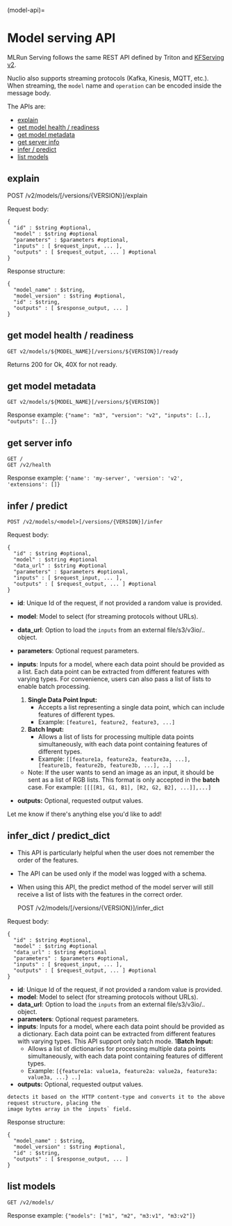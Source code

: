 (model-api)=
# Model serving API

MLRun Serving follows the same REST API defined by Triton and [KFServing v2](https://github.com/kubeflow/kfserving/blob/master/docs/predict-api/v2/required_api.md).

Nuclio also supports streaming protocols (Kafka, Kinesis, MQTT, etc.). When streaming, the 
`model` name and `operation` can be encoded inside the message body.

The APIs are:
* [explain](#explain)
* [get model health / readiness](#get-model-health-readiness)
* [get model metadata](#get-model-metadata)
* [get server info](#get-server-info)
* [infer / predict](#infer-predict)
* [list models](#list-models)

## explain

POST /v2/models/<model>[/versions/{VERSION}]/explain

Request body:

    {
      "id" : $string #optional,
      "model" : $string #optional
      "parameters" : $parameters #optional,
      "inputs" : [ $request_input, ... ],
      "outputs" : [ $request_output, ... ] #optional
    }

Response structure:

    {
      "model_name" : $string,
      "model_version" : $string #optional,
      "id" : $string,
      "outputs" : [ $response_output, ... ]
    }
    
## get model health / readiness

    GET v2/models/${MODEL_NAME}[/versions/${VERSION}]/ready

Returns 200 for Ok, 40X for not ready.


## get model metadata

    GET v2/models/${MODEL_NAME}[/versions/${VERSION}]

Response example: `{"name": "m3", "version": "v2", "inputs": [..], "outputs": [..]}`

## get server info

    GET /
    GET /v2/health

Response example: `{'name': 'my-server', 'version': 'v2', 'extensions': []}`

## infer / predict

    POST /v2/models/<model>[/versions/{VERSION}]/infer

Request body:

    {
      "id" : $string #optional,
      "model" : $string #optional
      "data_url" : $string #optional
      "parameters" : $parameters #optional,
      "inputs" : [ $request_input, ... ],
      "outputs" : [ $request_output, ... ] #optional
    }

- **id**: Unique Id of the request, if not provided a random value is provided.
- **model**: Model to select (for streaming protocols without URLs).
- **data_url**: Option to load the `inputs` from an external file/s3/v3io/.. object.
- **parameters**: Optional request parameters.
- **inputs**: Inputs for a model, where each data point should be provided as a list. 
Each data point can be extracted from different features with varying types. 
For convenience, users can also pass a list of lists to enable batch processing.
  1. **Single Data Point Input:** 
     - Accepts a list representing a single data point, which can include features of different types.
     - Example: `[feature1, feature2, feature3, ...]`
  2. **Batch Input:**
     - Allows a list of lists for processing multiple data points simultaneously, 
with each data point containing features of different types.
     - Example: `[[feature1a, feature2a, feature3a, ...], [feature1b, feature2b, feature3b, ...], ..]`

  - Note: If the user wants to send an image as an input, it should be sent as a list of RGB lists. 
  This format is only accepted in the **batch** case. For example: `[[[[R1, G1, B1], [R2, G2, B2], ...]],...]`

- **outputs:** Optional, requested output values.

Let me know if there's anything else you'd like to add!
## infer_dict / predict_dict
- This API is particularly helpful when the user does not remember the order of the features.
- The API can be used only if the model was logged with a schema.
- When using this API, the predict method of the model server will still receive a 
list of lists with the features in the correct order.


    POST /v2/models/<model>[/versions/{VERSION}]/infer_dict

Request body:

    {
      "id" : $string #optional,
      "model" : $string #optional
      "data_url" : $string #optional
      "parameters" : $parameters #optional,
      "inputs" : [ $request_input, ... ],
      "outputs" : [ $request_output, ... ] #optional
    }

- **id**: Unique Id of the request, if not provided a random value is provided.
- **model**: Model to select (for streaming protocols without URLs).
- **data_url**: Option to load the `inputs` from an external file/s3/v3io/.. object.
- **parameters**: Optional request parameters.
- **inputs**: Inputs for a model, where each data point should be provided as a dictionary. 
Each data point can be extracted from different features with varying types. 
This API support only batch mode.
1**Batch Input:**
     - Allows a list of dictionaries for processing multiple data points simultaneously, with each data point containing features of different types.
     - Example: `[{feature1a: value1a, feature2a: value2a, feature3a: value3a, ...} ..]`
- **outputs:** Optional, requested output values.

```{note} You can also send binary data to the function, for example, a JPEG image. The serving engine pre-processor 
detects it based on the HTTP content-type and converts it to the above request structure, placing the 
image bytes array in the `inputs` field.
```
    
Response structure:

    {
      "model_name" : $string,
      "model_version" : $string #optional,
      "id" : $string,
      "outputs" : [ $response_output, ... ]
    }

## list models

    GET /v2/models/

Response example:  `{"models": ["m1", "m2", "m3:v1", "m3:v2"]}`


